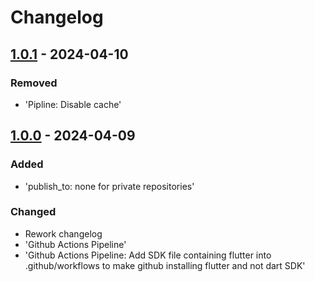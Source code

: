 # Changelog

## [1.0.1] - 2024-04-10

### Removed

- 'Pipline: Disable cache'

## [1.0.0] - 2024-04-09

### Added

- 'publish\_to: none for private repositories'

### Changed

- Rework changelog
- 'Github Actions Pipeline'
- 'Github Actions Pipeline: Add SDK file containing flutter into .github/workflows to make github installing flutter and not dart SDK'

[1.0.1]: https://github.com/inlavigo/gg_music_xml_player/compare/1.0.0...1.0.1
[1.0.0]: https://github.com/inlavigo/gg_music_xml_player/tag/%tag
